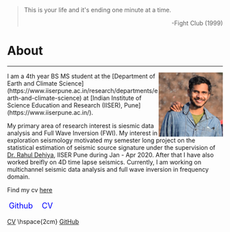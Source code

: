 > This is your life and it's ending one minute at a time.
> <div style="text-align: right"> -Fight Club (1999) </div>

# About
***	

<img src="media/profile.jpg" width="150" ALIGN="right" class="floatRight" />
I am a 4th year BS MS student at the [Department of Earth and Climate Science](https://www.iiserpune.ac.in/research/departments/earth-and-climate-science) at [Indian Institute of Science Education and Research (IISER), Pune](https://www.iiserpune.ac.in/).	

My primary area of research interest is siesmic data analysis and Full Wave Inversion (FWI). My interest in exploration seismology motivated my semester long project on the statistical estimation of seismic source signature under the supervision of [Dr. Rahul Dehiya](https://www.iiserpune.ac.in/people/faculty-details/178), IISER Pune during Jan - Apr 2020. After that I have also worked breifly on 4D time lapse seismics. Currently, I am working on multichannel seismic data analysis and full wave inversion in frequency domain.

Find my cv [here](./cv.md)

<style>
  .social-links {
  list-style: none;
  padding-left: 0px;
  font-size: 18px;
}

.social-links li {
  display: inline-block;
  margin-right: 8px;
}

.social-links a {
  text-decoration: none;
  color: blue;
  padding: 4px;
}

.social-links a:hover {
  background-color: rgba(100, 100, 100, 0.6);
}
</style>

<ul class="social-links">
        <li><a href="https://github.com/mssujith">Github</a></li>
        <li><a href="https://mssujith.github.io/cv.html">CV</a></li>
      </ul>


[CV](./cv.md) \hspace{2cm} [GitHub](https://github.com/mssujith)
